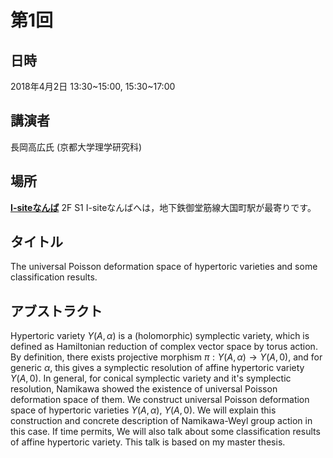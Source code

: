 # 第1回

## 日時
2018年4月2日 13:30~15:00, 15:30~17:00
##  講演者
長岡高広氏 (京都大学理学研究科)
##  場所
[**I-siteなんば**](https://www.google.com/url?q=https%3A%2F%2Fwww.osakafu-u.ac.jp%2Fisitenanba%2Fabout%2Fmap%2F&sa=D&sntz=1&usg=AOvVaw0DGsWi0bO9V-yEpvpspOYG) 2F S1 I-siteなんばへは，地下鉄御堂筋線大国町駅が最寄りです。
##  タイトル
The universal Poisson deformation space of hypertoric varieties and some classification results.
## アブストラクト
Hypertoric variety $Y(A, \alpha)$ is a (holomorphic) symplectic variety, which is defined as Hamiltonian reduction of complex vector space by torus action. By definition, there exists projective morphism $\pi:Y(A, \alpha) \to Y(A, 0)$, and for generic $\alpha$, this gives a symplectic resolution of affine hypertoric variety $Y(A, 0)$. In general, for conical symplectic variety and it's symplectic resolution, Namikawa showed the existence of universal Poisson deformation space of them. We construct universal Poisson deformation space of hypertoric varieties $Y(A, \alpha)$, $Y(A, 0)$. We will explain this construction and concrete description of Namikawa-Weyl group action in this case. If time permits, We will also talk about some classification results of affine hypertoric variety. This talk is based on my master thesis.